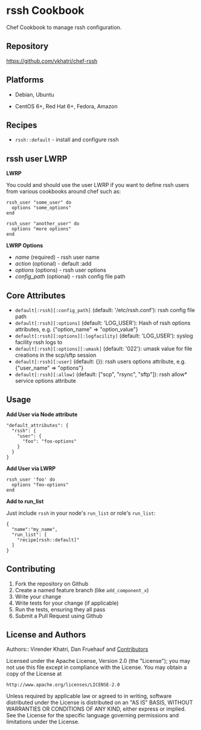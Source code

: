 rssh Cookbook
=============

Chef Cookbook to manage rssh configuration.


## Repository

https://github.com/vkhatri/chef-rssh


## Platforms

* Debian, Ubuntu

* CentOS 6+, Red Hat 6+, Fedora, Amazon


## Recipes

- `rssh::default`      - install and configure rssh


## rssh user LWRP

**LWRP**

You could and should use the user LWRP if you want to define rssh users from
various cookbooks around chef such as:


    rssh_user "some_user" do
      options "some_options"
    end

    rssh_user "another_user" do
      options "more options"
    end


**LWRP Options**

- *name* (required) - rssh user name
- *action* (optional) - default :add
- *options* (options) - rssh user options
- *config_path* (optional) - rssh config file path


## Core Attributes

* `default[:rssh][:config_path]` (default: '/etc/rssh.conf'): rssh config file path
* `default[:rssh][:options]` (default: 'LOG_USER'): Hash of rssh options attributes, e.g. {"option_name" => "option_value"}
* `default[:rssh][:options][:logfacility]` (default: 'LOG_USER'): syslog facility rssh logs to
* `default[:rssh][:options][:umask]` (default: '022'): umask value for file creations in the scp/sftp session
* `default[:rssh][:user]` (default: {}): rssh users options attribute, e.g. {"user_name" => "options"}
* `default[:rssh][:allow]` (default: ["scp", "rsync", "sftp"]): rssh allow* service options attribute


## Usage

**Add User via Node attribute**

    "default_attributes": {
      "rssh": {
        "user": {
          "foo": "foo-options"
        }
      }
    }


**Add User via LWRP**

    rssh_user 'foo' do
      options "foo-options"
    end


**Add to run_list**

Just include `rssh` in your node's `run_list` or role's `run_list`:


    {
      "name":"my_name",
      "run_list": [
        "recipe[rssh::default]"
      ]
    }


## Contributing

1. Fork the repository on Github
2. Create a named feature branch (like `add_component_x`)
3. Write your change
4. Write tests for your change (if applicable)
5. Run the tests, ensuring they all pass
6. Submit a Pull Request using Github

## License and Authors

Authors:: Virender Khatri, Dan Fruehauf and [Contributors]

Licensed under the Apache License, Version 2.0 (the "License");
you may not use this file except in compliance with the License.
You may obtain a copy of the License at

    http://www.apache.org/licenses/LICENSE-2.0

Unless required by applicable law or agreed to in writing, software
distributed under the License is distributed on an "AS IS" BASIS,
WITHOUT WARRANTIES OR CONDITIONS OF ANY KIND, either express or implied.
See the License for the specific language governing permissions and
limitations under the License.

[Contributors]: https://github.com/vkhatri/chef-solrcloud/graphs/contributors
